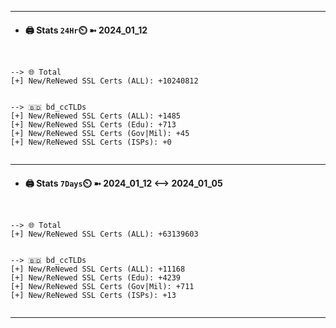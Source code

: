 

---
- #### 🖨️ **Stats** `24Hr`⏲️ ➼ 2024_01_12
```console


--> 🌐 Total
[+] New/ReNewed SSL Certs (ALL): +10240812


--> 🇧🇩 bd_ccTLDs
[+] New/ReNewed SSL Certs (ALL): +1485
[+] New/ReNewed SSL Certs (Edu): +713
[+] New/ReNewed SSL Certs (Gov|Mil): +45
[+] New/ReNewed SSL Certs (ISPs): +0


```

---
- #### 🖨️ **Stats** `7Days`⏲️ ➼ 2024_01_12 <--> 2024_01_05
```console


--> 🌐 Total
[+] New/ReNewed SSL Certs (ALL): +63139603


--> 🇧🇩 bd_ccTLDs
[+] New/ReNewed SSL Certs (ALL): +11168
[+] New/ReNewed SSL Certs (Edu): +4239
[+] New/ReNewed SSL Certs (Gov|Mil): +711
[+] New/ReNewed SSL Certs (ISPs): +13


```

---

